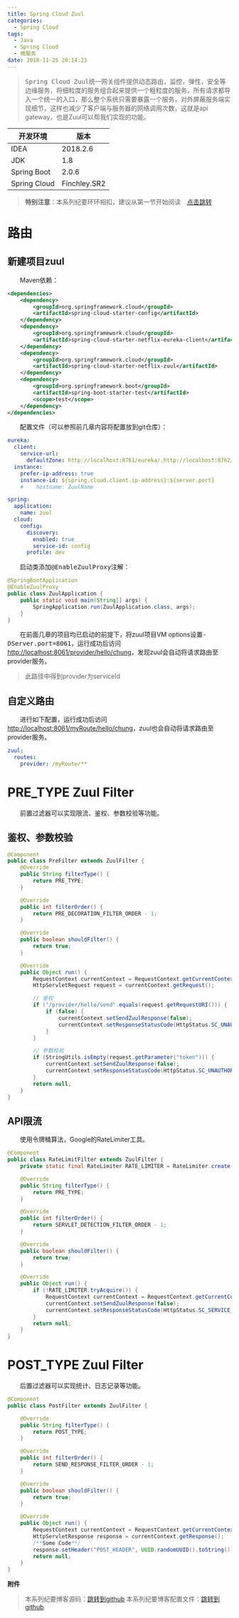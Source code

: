 ```yaml
---
title: Spring Cloud Zuul
categories: 
  - Spring Cloud
tags:
  - Java
  - Spring Cloud
  - 微服务
date: 2018-11-25 20:14:23
---
```


> <kbd>Spring Cloud Zuul</kbd>统一网关组件提供动态路由，监控，弹性，安全等边缘服务，将细粒度的服务组合起来提供一个粗粒度的服务，所有请求都导入一个统一的入口，那么整个系统只需要暴露一个服务，对外屏蔽服务端实现细节，这样也减少了客户端与服务器的网络调用次数，这就是api gateway，也是Zuul可以帮我们实现的功能。

<!-- more -->

开发环境    |  版本
-------- | -----
IDEA | 2018.2.6
JDK  | 1.8
Spring Boot| 2.0.6
Spring Cloud| Finchley.SR2

> **特别注意**：本系列纪要环环相扣，建议从第一节开始阅读&emsp;[点击跳转](http://zhangchong.xin/2018/11/20/Spring%20Cloud%20%E5%AD%A6%E4%B9%A0%E7%BA%AA%E8%A6%81%E4%B8%80%EF%BC%9AEureka/)

# 路由
## 新建项目zuul
&emsp;&emsp;Maven依赖：
```xml
<dependencies>
    <dependency>
        <groupId>org.springframework.cloud</groupId>
        <artifactId>spring-cloud-starter-config</artifactId>
    </dependency>
    <dependency>
        <groupId>org.springframework.cloud</groupId>
        <artifactId>spring-cloud-starter-netflix-eureka-client</artifactId>
    </dependency>
    <dependency>
        <groupId>org.springframework.cloud</groupId>
        <artifactId>spring-cloud-starter-netflix-zuul</artifactId>
    </dependency>
    <dependency>
        <groupId>org.springframework.boot</groupId>
        <artifactId>spring-boot-starter-test</artifactId>
        <scope>test</scope>
    </dependency>
</dependencies>
```
&emsp;&emsp;配置文件（可以参照前几章内容将配置放到git仓库）：
```yml
eureka:
  client:
    service-url:
      defaultZone: http://localhost:8761/eureka/,http://localhost:8762/eureka/
  instance:
    prefer-ip-address: true
    instance-id: ${spring.cloud.client.ip-address}:${server.port}
    #    hostname: ZuulName

spring:
  application:
    name: zuul
  cloud:
    config:
      discovery:
        enabled: true
        service-id: config
      profile: dev
```
&emsp;&emsp;启动类添加<kbd>@EnableZuulProxy</kbd>注解：
```java
@SpringBootApplication
@EnableZuulProxy
public class ZuulApplication {
    public static void main(String[] args) {
        SpringApplication.run(ZuulApplication.class, args);
    }
}
```
&emsp;&emsp;在前面几章的项目均已启动的前提下，将zuul项目VM options设置<kbd>-DServer.port=8061</kbd>，运行成功后访问[http://localhost:8061/provider/hello/chung](http://localhost:8061/provider/hello/chung)，发现zuul会自动将请求路由至provider服务。
> 此路径中得到provider为serviceId

## 自定义路由
&emsp;&emsp;进行如下配置，运行成功后访问[http://localhost:8061/myRoute/hello/chung](http://localhost:8061/myRoute/hello/chung)，zuul也会自动将请求路由至provider服务。
```yml
zuul:
  routes:
    provider: /myRoute/**
```

# PRE_TYPE Zuul Filter
&emsp;&emsp;前置过滤器可以实现限流、鉴权、参数校验等功能。
## 鉴权、参数校验
```java
@Component
public class PreFilter extends ZuulFilter {
    @Override
    public String filterType() {
        return PRE_TYPE;
    }

    @Override
    public int filterOrder() {
        return PRE_DECORATION_FILTER_ORDER - 1;
    }

    @Override
    public boolean shouldFilter() {
        return true;
    }

    @Override
    public Object run() {
        RequestContext currentContext = RequestContext.getCurrentContext();
        HttpServletRequest request = currentContext.getRequest();

        // 鉴权
        if ("/provider/hello/send".equals(request.getRequestURI())) {
            if (false) {
                currentContext.setSendZuulResponse(false);
                currentContext.setResponseStatusCode(HttpStatus.SC_UNAUTHORIZED);
            }
        }

        // 参数校验
        if (StringUtils.isEmpty(request.getParameter("token"))) {
            currentContext.setSendZuulResponse(false);
            currentContext.setResponseStatusCode(HttpStatus.SC_UNAUTHORIZED);
        }
        return null;
    }
}
```

## API限流
&emsp;&emsp;使用令牌桶算法，Google的RateLimiter工具。
```java
@Component
public class RateLimitFilter extends ZuulFilter {
    private static final RateLimiter RATE_LIMITER = RateLimiter.create(100);

    @Override
    public String filterType() {
        return PRE_TYPE;
    }

    @Override
    public int filterOrder() {
        return SERVLET_DETECTION_FILTER_ORDER - 1;
    }

    @Override
    public boolean shouldFilter() {
        return true;
    }

    @Override
    public Object run() {
        if (!RATE_LIMITER.tryAcquire()) {
            RequestContext currentContext = RequestContext.getCurrentContext();
            currentContext.setSendZuulResponse(false);
            currentContext.setResponseStatusCode(HttpStatus.SC_SERVICE_UNAVAILABLE);
        }
        return null;
    }
}
```

# POST_TYPE Zuul Filter
&emsp;&emsp;后置过滤器可以实现统计、日志记录等功能。
```java
@Component
public class PostFilter extends ZuulFilter {

    @Override
    public String filterType() {
        return POST_TYPE;
    }

    @Override
    public int filterOrder() {
        return SEND_RESPONSE_FILTER_ORDER - 1;
    }

    @Override
    public boolean shouldFilter() {
        return true;
    }

    @Override
    public Object run() {
        RequestContext currentContext = RequestContext.getCurrentContext();
        HttpServletResponse response = currentContext.getResponse();
        /**Some Code**/
        response.setHeader("POST_HEADER", UUID.randomUUID().toString());
        return null;
    }
}
```

<kbd>**附件**</kbd>
> 本系列纪要博客源码：[跳转到github](https://github.com/chung567115/SpringCloud)
> 本系列纪要博客配置文件：[跳转到github](https://github.com/chung567115/SpringCloudConfig)
